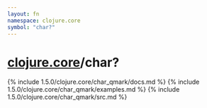 ```yaml
---
layout: fn
namespace: clojure.core
symbol: "char?"
---
```


# [clojure.core](../)/char?

{% include 1.5.0/clojure.core/char_qmark/docs.md %}
{% include 1.5.0/clojure.core/char_qmark/examples.md %}
{% include 1.5.0/clojure.core/char_qmark/src.md %}

